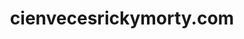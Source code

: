 ---
id: 4
title: cienvecesrickymorty.com
description: Página web creada con la intención de servir una API con toda la información sobre los personajes y los episodios de la serie de Rick & Morty.
tech: [vuejs, javascript]
logo: /images/projects/cienvecesrickymorty.png
website: https://cienvecesrickymorty.com
github: https://github.com/alexruedadev/cienvecesrickymorty.com.git
twitter: alexruedadev
---